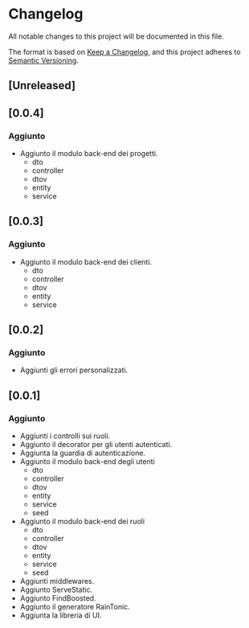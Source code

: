 # Changelog

All notable changes to this project will be documented in this file.

The format is based on [Keep a Changelog](https://keepachangelog.com/en/1.0.0/),
and this project adheres to [Semantic Versioning](https://semver.org/spec/v2.0.0.html).

## [Unreleased]

## [0.0.4]

### Aggiunto 
- Aggiunto il modulo back-end dei progetti.
  - dto
  - controller
  - dtov
  - entity
  - service

## [0.0.3]

### Aggiunto 
- Aggiunto il modulo back-end dei clienti.
  - dto
  - controller
  - dtov
  - entity
  - service

## [0.0.2]

### Aggiunto 
- Aggiunti gli errori personalizzati.

## [0.0.1]

### Aggiunto 
- Aggiunti i controlli sui ruoli.
- Aggiunto il decorator per gli utenti autenticati.
- Aggiunta la guardia di autenticazione.
- Aggiunto il modulo back-end degli utenti
  - dto
  - controller
  - dtov
  - entity
  - service
  - seed
- Aggiunto il modulo back-end dei ruoli
  - dto
  - controller
  - dtov
  - entity
  - service
  - seed
- Aggiunti middlewares.
- Aggiunto ServeStatic.
- Aggiunto FindBoosted.
- Aggiunto il generatore RainTonic.
- Aggiunta la libreria di UI.